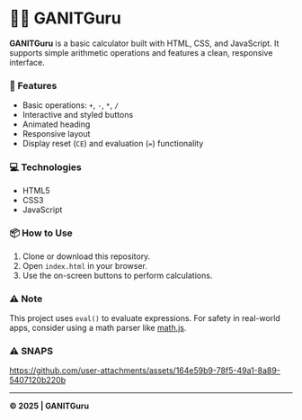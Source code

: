 # 🧮🔢 GANITGuru

**GANITGuru** is a basic calculator built with HTML, CSS, and JavaScript. It supports simple arithmetic operations and features a clean, responsive interface.

### 🔹 Features

- Basic operations: `+`, `-`, `*`, `/`
- Interactive and styled buttons
- Animated heading
- Responsive layout
- Display reset (`CE`) and evaluation (`=`) functionality

### 💻 Technologies

- HTML5
- CSS3
- JavaScript

### 📦 How to Use

1. Clone or download this repository.
2. Open `index.html` in your browser.
3. Use the on-screen buttons to perform calculations.

### ⚠️ Note

This project uses `eval()` to evaluate expressions. For safety in real-world apps, consider using a math parser like [math.js](https://mathjs.org/).

### ⚠️ SNAPS

https://github.com/user-attachments/assets/164e59b9-78f5-49a1-8a89-5407120b220b

---

**© 2025 | GANITGuru**




